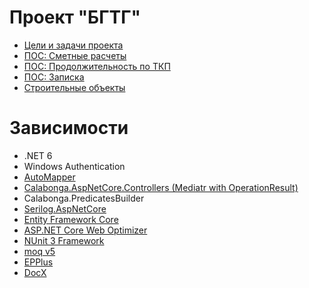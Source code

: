 # Проект "БГТГ"
* [Цели и задачи проекта](https://github.com/captystacy/BGTG/wiki/%D0%A6%D0%B5%D0%BB%D0%B8-%D0%B8-%D0%B7%D0%B0%D0%B4%D0%B0%D1%87%D0%B8-%D0%BF%D1%80%D0%BE%D0%B5%D0%BA%D1%82%D0%B0)
* [ПОС: Сметные расчеты](https://github.com/captystacy/BGTG/wiki/%D0%9F%D0%9E%D0%A1:-%D0%A1%D0%BC%D0%B5%D1%82%D0%BD%D1%8B%D0%B5-%D1%80%D0%B0%D1%81%D1%87%D0%B5%D1%82%D1%8B)
* [ПОС: Продолжительность по ТКП](https://github.com/captystacy/BGTG/wiki/%D0%9F%D0%9E%D0%A1:-%D0%9F%D1%80%D0%BE%D0%B4%D0%BE%D0%BB%D0%B6%D0%B8%D1%82%D0%B5%D0%BB%D1%8C%D0%BD%D0%BE%D1%81%D1%82%D1%8C-%D0%BF%D0%BE-%D0%A2%D0%9A%D0%9F)
* [ПОС: Записка](https://github.com/captystacy/BGTG/wiki/%D0%9F%D0%9E%D0%A1:-%D0%97%D0%B0%D0%BF%D0%B8%D1%81%D0%BA%D0%B0)
* [Строительные объекты](https://github.com/captystacy/BGTG/wiki/%D0%A1%D1%82%D1%80%D0%BE%D0%B8%D1%82%D0%B5%D0%BB%D1%8C%D0%BD%D1%8B%D0%B5-%D0%BE%D0%B1%D1%8A%D0%B5%D0%BA%D1%82%D1%8B)
# Зависимости
* .NET 6
* Windows Authentication
* [AutoMapper](https://github.com/AutoMapper/AutoMapper)
* [Calabonga.AspNetCore.Controllers (Mediatr with OperationResult)](https://github.com/Calabonga/Calabonga.AspNetCore.Controllers)
* Calabonga.PredicatesBuilder
* [Serilog.AspNetCore](https://github.com/serilog/serilog-aspnetcore)
* [Entity Framework Core](https://github.com/dotnet/efcore)
* [ASP.NET Core Web Optimizer](https://github.com/ligershark/WebOptimizer)
* [NUnit 3 Framework](https://github.com/nunit/nunit)
* [moq v5](https://github.com/moq/moq)
* [EPPlus](https://github.com/JanKallman/EPPlus)
* [DocX](https://github.com/xceedsoftware/DocX)
